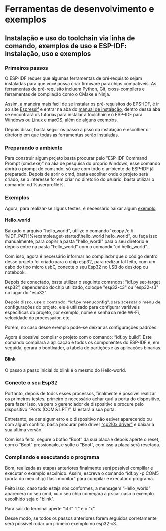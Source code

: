 # Ferramentas de desenvolvimento e exemplos

## Instalação e uso do toolchain via linha de comando, exemplos de uso e ESP-IDF: instalação, uso e exemplos

### Primeiros passos

O ESP-IDF requer que algumas ferramentas de pré-requisito sejam instaladas para que você possa criar firmware para chips compatíveis. As ferramentas de pré-requisito incluem Python, Git, cross-compilers e ferramentas de compilação como o CMake e Ninja. 

Assim, a maneira mais fácil de se instalar os pré-requisitos do EPS-IDF, é ir ao site [Espressif](https://docs.espressif.com/projects/esp-idf/en/latest/esp32/index.html) e entrar na aba do [manual de instalação](https://docs.espressif.com/projects/esp-idf/en/latest/esp32/get-started/index.html#manual-installation), dentro dessa aba se encontrará os tutorias para instalar a toolchain e o ESP-IDF para [Windows](https://docs.espressif.com/projects/esp-idf/en/latest/esp32/get-started/windows-setup.html) ou [Linux e macOS](https://docs.espressif.com/projects/esp-idf/en/latest/esp32/get-started/linux-macos-setup.html), além de alguns exemplos. 

Depois disso, basta seguir os passo a psso da instalação e escolher o diretorio em que todas as ferramentas serão instaladas.

### Preparando o ambiente

Para construir algum projeto basta procurar pelo "ESP-IDF Command Prompt (cmd.exe)" na aba de pesquisa do proprio Windows, esse comando abrirá o prompt de comando, só  que com todo o ambiente da ESP-IDF já preparado. Depois de abrir o cmd, basta escolher onde o projeto será criado, se o interesse for em criar no diretorio do usuario,  basta utilizar o comando: cd %userprofile%.

### Exemplos

Agora, para realizar-se alguns testes, é necessário baixar algum [exemplo](https://github.com/espressif/esp-idf/tree/01d014c42def8d0c19e1ce55c07de6761e092ffa/examples/get-started) 
  
#### Hello_world

Baixado o arquivo "hello_world", utilize o comando "xcopy /e /i %IDF_PATH%\examples\get-started\hello_world hello_world", ou faça isso manualmente, para copiar a pasta "hello_wordl" para o seu diretorio e depois entre na pasta "hello_world" com o comando "cd hello_world". 

Com isso, agora é necessário informar ao compilador que o código dentro desse projeto foi criado para o chip esp32, para realizar tal feito, com um cabo do tipo micro usbO, conecte o seu Esp32 no USB do desktop ou notebook.

Depois de conectado, basta utilizar o seguinte comandos: “idf.py set-target esp32”, dependendo do chip utilizado, coloque "esp32-c3" ou "esp32-s3" no lugar do "esp32". 

Depois disso, use o comando: “idf.py menuconfig”, para acessar o menu de configurações do projeto, ele é utilizado para configurar variáveis específicas do projeto, por exemplo, nome e senha da rede Wi-Fi, velocidade do processador, etc.

Porém, no caso desse exemplo pode-se deixar as configurações padrões. 

Agora é possível compilar o projeto com o comando: “idf.py build”. Este comando compilará a aplicação e todos os componentes do ESP-IDF e, em seguida, gerará o bootloader, a tabela de partições e as aplicações binarias.

#### Blink

O passo a passo inicial do blink é o mesmo do Hello-world. 

### Conecte o seu Esp32

Portanto, depois de todos esses processos, finalmente é possível realizar os primeiros testes, primeiro é necessário achar qual a porta do dispositivo, para fazer isso, vá para o gerenciador de dispositivo e procure pelo dispositivo “Ports (COM & LPT)”, lá estará a sua porta. 

Entretanto, se der algum erro e o dispositivo não estiver aparecendo ou com algum conflito, basta procurar  pelo driver [“cp210x driver”](https://www.driverguide.com/driver/detail.php?driverid=2000471) e baixar a sua última versão.

Com isso feito, segure o botão “Boot” da sua placa e depois aperte o reset, com o “Boot” pressionado, e solte o “Boot”, com isso a placa será resetada.

### Compilando e executando o programa

Bom, realizada as etapas anteriores finalmente será possivel complilar e executar o exemplo escolhido. Assim, escreva o comando “idf.py -p COM5 (porta do meu chip) flash monitor” para compilar e executar o programa.

Feito isso, caso tudo estaja nos conformes, a mensagem “Hello_world” aparecera no seu cmd, ou o seu chip começara a piscar caso o exemplo escolhido seja o "blink".

Para sair do terminal aperte “ctrl” “t” e o “x”.

Desse modo, se todos os passos anteriores forem seguidos corretamente será possivel rodar um primeiro exemplo no esp32-c3.



